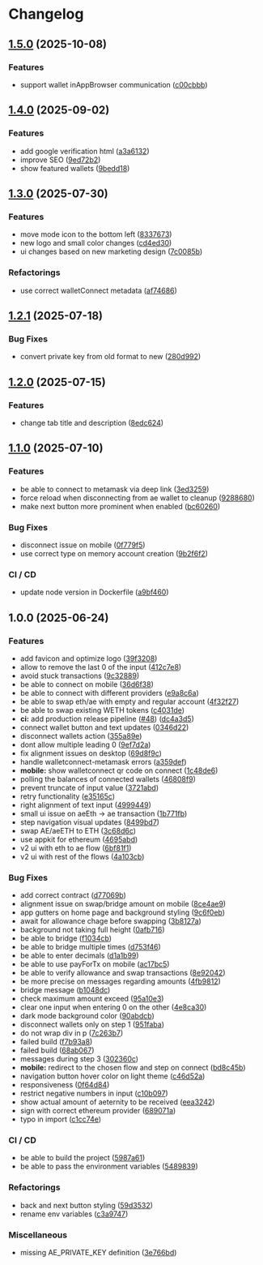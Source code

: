 # Changelog

## [1.5.0](https://github.com/aeternity/aepp-bridge-and-swap/compare/v1.4.0...v1.5.0) (2025-10-08)


### Features

* support wallet inAppBrowser communication ([c00cbbb](https://github.com/aeternity/aepp-bridge-and-swap/commit/c00cbbb09c66078a85e621089d3a7f2d321afc6c))

## [1.4.0](https://github.com/aeternity/aepp-bridge-and-swap/compare/v1.3.0...v1.4.0) (2025-09-02)


### Features

* add google verification html ([a3a6132](https://github.com/aeternity/aepp-bridge-and-swap/commit/a3a613241a7812ac8422881a9d1791707e8afa21))
* improve SEO ([9ed72b2](https://github.com/aeternity/aepp-bridge-and-swap/commit/9ed72b223703380905039d81c8d3fb2458a79d1f))
* show featured wallets ([9bedd18](https://github.com/aeternity/aepp-bridge-and-swap/commit/9bedd18110d200a1c0b02bd7e2d38c3eec6b70a3))

## [1.3.0](https://github.com/aeternity/aepp-bridge-and-swap/compare/v1.2.1...v1.3.0) (2025-07-30)


### Features

* move mode icon to the bottom left ([8337673](https://github.com/aeternity/aepp-bridge-and-swap/commit/83376738dedf3e20f10c2ea3363ed2a9e32ae21b))
* new logo and small color changes ([cd4ed30](https://github.com/aeternity/aepp-bridge-and-swap/commit/cd4ed304d61b4f8f50a4cc3eb2e4d30dd73d42c0))
* ui changes based on new marketing design ([7c0085b](https://github.com/aeternity/aepp-bridge-and-swap/commit/7c0085b666c53c1f09a44f12e7f924131e81671d))


### Refactorings

* use correct walletConnect metadata ([af74686](https://github.com/aeternity/aepp-bridge-and-swap/commit/af74686a65d8404a07a1d225d601bd0210c6287c))

## [1.2.1](https://github.com/aeternity/aepp-bridge-and-swap/compare/v1.2.0...v1.2.1) (2025-07-18)


### Bug Fixes

* convert private key from old format to new ([280d992](https://github.com/aeternity/aepp-bridge-and-swap/commit/280d992bca5b7c7754558585100312eb75e9f5b5))

## [1.2.0](https://github.com/aeternity/aepp-bridge-and-swap/compare/v1.1.0...v1.2.0) (2025-07-15)


### Features

* change tab title and description ([8edc624](https://github.com/aeternity/aepp-bridge-and-swap/commit/8edc624f8a3c31e33e3d833853f6db4f4ee46e12))

## [1.1.0](https://github.com/aeternity/aepp-bridge-and-swap/compare/v1.0.0...v1.1.0) (2025-07-10)


### Features

* be able to connect to metamask via deep link ([3ed3259](https://github.com/aeternity/aepp-bridge-and-swap/commit/3ed3259e4f5ca99ce9361ff4f628cabd6fecec78))
* force reload when disconnecting from ae wallet to cleanup ([9288680](https://github.com/aeternity/aepp-bridge-and-swap/commit/9288680755a4e49dcb55b135e58e157a72c510d1))
* make next button more prominent when enabled ([bc60260](https://github.com/aeternity/aepp-bridge-and-swap/commit/bc602602f61cdfcd92340209c662dc7150d460c0))


### Bug Fixes

* disconnect issue on mobile ([0f779f5](https://github.com/aeternity/aepp-bridge-and-swap/commit/0f779f5f092cee08e8265106a8fc098df1dad380))
* use correct type on memory account creation ([9b2f6f2](https://github.com/aeternity/aepp-bridge-and-swap/commit/9b2f6f278515af4d9a0243b636606d81533cd1fe))


### CI / CD

* update node version in Dockerfile ([a9bf460](https://github.com/aeternity/aepp-bridge-and-swap/commit/a9bf4608dd5e58ea334b85be9589a7f1006caab4))

## 1.0.0 (2025-06-24)


### Features

* add favicon and optimize logo ([39f3208](https://github.com/aeternity/aepp-bridge-and-swap/commit/39f320832bcd219f5648bed251085e8484756115))
* allow to remove the last 0 of the input ([412c7e8](https://github.com/aeternity/aepp-bridge-and-swap/commit/412c7e84cf1d40f48bc7c8ab0e5b97a4eb4fb525))
* avoid stuck transactions ([9c32889](https://github.com/aeternity/aepp-bridge-and-swap/commit/9c328892b0d2d0e7fb30a51aee64dcbbea90df87))
* be able to connect on mobile ([36d6f38](https://github.com/aeternity/aepp-bridge-and-swap/commit/36d6f383c1224dd4db968803892aee06a5b0fd65))
* be able to connect with different providers ([e9a8c6a](https://github.com/aeternity/aepp-bridge-and-swap/commit/e9a8c6afb03c6cc06a6bcf680818866383834534))
* be able to swap eth/ae with empty and regular account ([4f32f27](https://github.com/aeternity/aepp-bridge-and-swap/commit/4f32f2753069753c1345fb62421ae0417794f3a8))
* be able to swap existing WETH tokens ([c4031de](https://github.com/aeternity/aepp-bridge-and-swap/commit/c4031de6817519114b0a9d5f7e509d4ba2ff9753))
* **ci:** add production release pipeline ([#48](https://github.com/aeternity/aepp-bridge-and-swap/issues/48)) ([dc4a3d5](https://github.com/aeternity/aepp-bridge-and-swap/commit/dc4a3d5d20fda6850a37239878fe06b840b3bace))
* connect wallet button and text updates ([0346d22](https://github.com/aeternity/aepp-bridge-and-swap/commit/0346d225074e2dc2628ba2e59900cf8f17f04e86))
* disconnect wallets action ([355a89e](https://github.com/aeternity/aepp-bridge-and-swap/commit/355a89e3b52bcdd2389fe7e17d3ac881a503b044))
* dont allow multiple leading 0 ([9ef7d2a](https://github.com/aeternity/aepp-bridge-and-swap/commit/9ef7d2ae70e189c27dee18e63623b5232bd45c56))
* fix alignment issues on desktop ([69d8f9c](https://github.com/aeternity/aepp-bridge-and-swap/commit/69d8f9cedf4d06df37c79681983bcc6bd88e604f))
* handle walletconnect-metamask errors ([a359def](https://github.com/aeternity/aepp-bridge-and-swap/commit/a359defd9806ffaace0d31f7618c08bf69411b6d))
* **mobile:** show walletconnect qr code on connect ([1c48de6](https://github.com/aeternity/aepp-bridge-and-swap/commit/1c48de66fd5302db4e88c9a0ff6e7c3e19542e4a))
* polling the balances of connected wallets ([46808f9](https://github.com/aeternity/aepp-bridge-and-swap/commit/46808f9c3cbe312034d90ba1eeebd15c3c8f50cf))
* prevent truncate of input value ([3721abd](https://github.com/aeternity/aepp-bridge-and-swap/commit/3721abdaf99210d3a3f5c60f6136072039f7f42d))
* retry functionality ([e35165c](https://github.com/aeternity/aepp-bridge-and-swap/commit/e35165c9893c6dfc17076bf848033242c89d97bd))
* right alignment of text input ([4999449](https://github.com/aeternity/aepp-bridge-and-swap/commit/49994493d89b36d896c8b40e020a230c300c6dda))
* small ui issue on aeEth -&gt; ae transaction ([1b771fb](https://github.com/aeternity/aepp-bridge-and-swap/commit/1b771fb59a9bc96a20493ad49a2e6bd0984adbd4))
* step navigation visual updates ([8499bd7](https://github.com/aeternity/aepp-bridge-and-swap/commit/8499bd759de506cdfe9bf3cab6598bfa2748d414))
* swap AE/aeETH to ETH ([3c68d6c](https://github.com/aeternity/aepp-bridge-and-swap/commit/3c68d6cb2f44f36ba13f7f318ae2314d6bf1826f))
* use appkit for ethereum ([4695abd](https://github.com/aeternity/aepp-bridge-and-swap/commit/4695abd9842f2d305f59760af93bcba62ab18932))
* v2 ui with eth to ae flow ([6bf81f1](https://github.com/aeternity/aepp-bridge-and-swap/commit/6bf81f16224c619c0311e07e7eb8c5ff2772e88f))
* v2 ui with rest of the flows ([4a103cb](https://github.com/aeternity/aepp-bridge-and-swap/commit/4a103cb705370edfbd6939fcc160e65c2c12d352))


### Bug Fixes

* add correct contract ([d77069b](https://github.com/aeternity/aepp-bridge-and-swap/commit/d77069b96e35213f103d3794ebd95c289d305759))
* alignment issue on swap/bridge amount on mobile ([8ce4ae9](https://github.com/aeternity/aepp-bridge-and-swap/commit/8ce4ae915d704ad546ccf67cd40ab88fb10029d8))
* app gutters on home page and background styling ([9c6f0eb](https://github.com/aeternity/aepp-bridge-and-swap/commit/9c6f0ebcef9b6575bd3ba892f2fa9fd612776bd5))
* await for allowance chage before swapping ([3b8127a](https://github.com/aeternity/aepp-bridge-and-swap/commit/3b8127a53b1387680bc24c7711fb212a2aa9b83d))
* background not taking full height ([0afb716](https://github.com/aeternity/aepp-bridge-and-swap/commit/0afb7168651bcaf7ccab9c4e053de57c1ab62a51))
* be able to bridge ([f1034cb](https://github.com/aeternity/aepp-bridge-and-swap/commit/f1034cb2cf8511ee21c197c1fed29e798ea16c94))
* be able to bridge multiple times ([d753f46](https://github.com/aeternity/aepp-bridge-and-swap/commit/d753f4602f41bebe1258a6cfe038ef6c52244ad7))
* be able to enter decimals ([d1a1b99](https://github.com/aeternity/aepp-bridge-and-swap/commit/d1a1b996b8ce6f184528c4aeff150ad445e718e7))
* be able to use payForTx on mobile ([ac17bc5](https://github.com/aeternity/aepp-bridge-and-swap/commit/ac17bc566b5907c603651a09f9fd38d84e3593c2))
* be able to verify allowance and swap transactions ([8e92042](https://github.com/aeternity/aepp-bridge-and-swap/commit/8e92042dc7869542e7791aa989df27083c95d045))
* be more precise on messages regarding amounts ([4fb9812](https://github.com/aeternity/aepp-bridge-and-swap/commit/4fb98129affa0cad3abc8d51069bfda8efbb966b))
* bridge message ([b1048dc](https://github.com/aeternity/aepp-bridge-and-swap/commit/b1048dc5b6cc2d31aac518dd1c1b0494305f7b62))
* check maximum amount exceed ([95a10e3](https://github.com/aeternity/aepp-bridge-and-swap/commit/95a10e343582ca35cdb7732280095738b9f0f917))
* clear one input when entering 0 on the other ([4e8ca30](https://github.com/aeternity/aepp-bridge-and-swap/commit/4e8ca303942c76504fff2321f74f9d20a2b842cf))
* dark mode background color ([90abdcb](https://github.com/aeternity/aepp-bridge-and-swap/commit/90abdcb701b5ab70d174db6d7ec3b35a46951d27))
* disconnect wallets only on step 1 ([951faba](https://github.com/aeternity/aepp-bridge-and-swap/commit/951faba260dd72c4527a543e90d323fb2fd4e1a4))
* do not wrap div in p ([7c263b7](https://github.com/aeternity/aepp-bridge-and-swap/commit/7c263b74573d5e07d877cbf6edb13e7314f5aa0d))
* failed build ([f7b93a8](https://github.com/aeternity/aepp-bridge-and-swap/commit/f7b93a80d10fd56db97fc9477a7e1a48b991f87a))
* failed build ([68ab067](https://github.com/aeternity/aepp-bridge-and-swap/commit/68ab067d63a5eab47bb32b76c9da2465d733165a))
* messages during step 3 ([302360c](https://github.com/aeternity/aepp-bridge-and-swap/commit/302360cfdca1629e11869b4d3ecda69e124068e8))
* **mobile:** redirect to the chosen flow and step on connect ([bd8c45b](https://github.com/aeternity/aepp-bridge-and-swap/commit/bd8c45b38922c928e20e4ad8461a7dc0de053ccb))
* navigation button hover color on light theme ([c46d52a](https://github.com/aeternity/aepp-bridge-and-swap/commit/c46d52af2d4df53fc299a3edb7f17936bda05264))
* responsiveness ([0f64d84](https://github.com/aeternity/aepp-bridge-and-swap/commit/0f64d84b42071e59d1f47aeafdad5dac71277fa1))
* restrict negative numbers in input ([c10b097](https://github.com/aeternity/aepp-bridge-and-swap/commit/c10b097f54eedb2e55bec6229ab6687b88c23500))
* show actual amount of aeternity to be received ([eea3242](https://github.com/aeternity/aepp-bridge-and-swap/commit/eea32429365acdadf1f41c746f2a7e9c21d21f08))
* sign with correct ethereum provider ([689071a](https://github.com/aeternity/aepp-bridge-and-swap/commit/689071ab42b535fd87d7d0f93ca2c76b49ccf7f7))
* typo in import ([c1cc74e](https://github.com/aeternity/aepp-bridge-and-swap/commit/c1cc74eb5129efde0d05fd96684ec1a38ce2f5bf))


### CI / CD

* be able to build the project ([5987a61](https://github.com/aeternity/aepp-bridge-and-swap/commit/5987a61b0b87817f7b144d3d0f666668dfd454c7))
* be able to pass the environment variables ([5489839](https://github.com/aeternity/aepp-bridge-and-swap/commit/548983944979b1154074ec92544d71698ceb3b8f))


### Refactorings

* back and next button styling ([59d3532](https://github.com/aeternity/aepp-bridge-and-swap/commit/59d353231964dcd9087177b7e32395e85c65f609))
* rename env variables ([c3a9747](https://github.com/aeternity/aepp-bridge-and-swap/commit/c3a974749b9032e099395acfcbe6cbdc65b3bc44))


### Miscellaneous

* missing AE_PRIVATE_KEY definition ([3e766bd](https://github.com/aeternity/aepp-bridge-and-swap/commit/3e766bda3f2cc16b9d235c4c98bcc4e6bc4af773))
